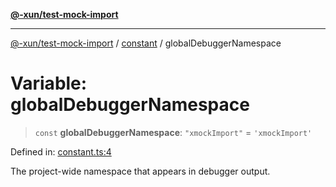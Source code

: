 [**@-xun/test-mock-import**](../../README.md)

***

[@-xun/test-mock-import](../../README.md) / [constant](../README.md) / globalDebuggerNamespace

# Variable: globalDebuggerNamespace

> `const` **globalDebuggerNamespace**: `"xmockImport"` = `'xmockImport'`

Defined in: [constant.ts:4](https://github.com/Xunnamius/test-utils/blob/7e162266a0f26703e4583d657ba1044b02958b08/packages/test-mock-import/src/constant.ts#L4)

The project-wide namespace that appears in debugger output.
